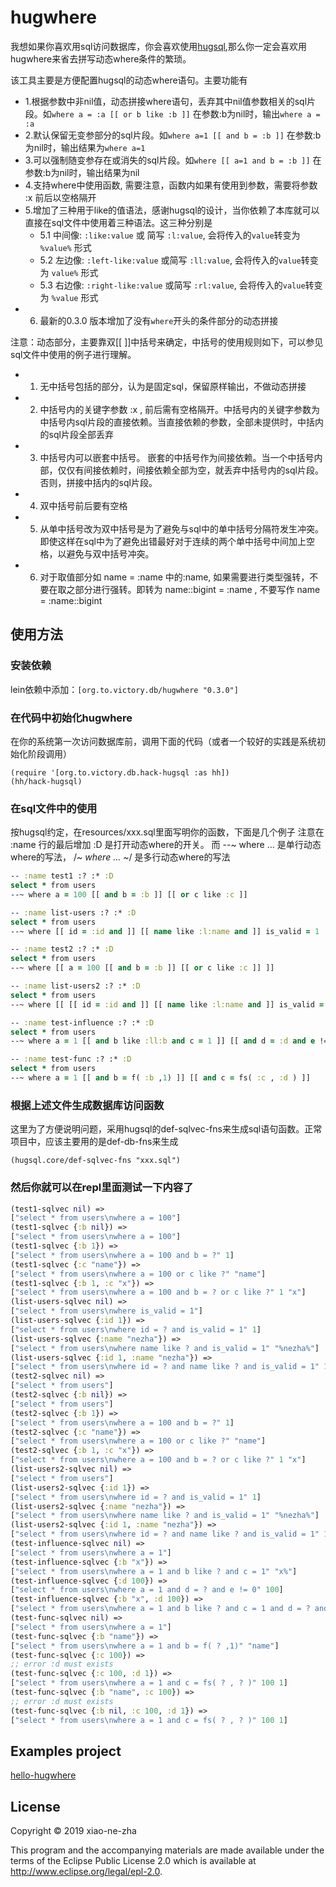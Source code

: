 # hugwhere
我想如果你喜欢用sql访问数据库，你会喜欢使用[hugsql](https://www.hugsql.org/),那么你一定会喜欢用hugwhere来省去拼写动态where条件的繁琐。

该工具主要是方便配置hugsql的动态where语句。主要功能有
  * 1.根据参数中非nil值，动态拼接where语句，丢弃其中nil值参数相关的sql片段。如`where a = :a [[ or b like :b ]]` 在参数:b为nil时，输出`where a = :a`
  * 2.默认保留无变参部分的sql片段。如`where a=1 [[ and b = :b ]]` 在参数:b为nil时，输出结果为`where a=1`
  * 3.可以强制随变参存在或消失的sql片段。如`where [[ a=1 and b = :b ]]` 在参数:b为nil时，输出结果为nil
  * 4.支持where中使用函数, 需要注意，函数内如果有使用到参数，需要将参数 :x 前后以空格隔开
  * 5.增加了三种用于like的值语法，感谢hugsql的设计，当你依赖了本库就可以直接在sql文件中使用着三种语法。这三种分别是
    * 5.1 中间像: `:like:value` 或 简写 `:l:value`, 会将传入的`value`转变为 `%value%` 形式
    * 5.2 左边像: `:left-like:value` 或简写 `:ll:value`, 会将传入的`value`转变为 `value%` 形式
    * 5.3 右边像: `:right-like:value` 或简写 `:rl:value`, 会将传入的`value`转变为 `%value` 形式
  * 6. 最新的0.3.0 版本增加了没有`where`开头的条件部分的动态拼接

注意：动态部分，主要靠双[[ ]]中括号来确定，中括号的使用规则如下，可以参见sql文件中使用的例子进行理解。
  * 1. 无中括号包括的部分，认为是固定sql，保留原样输出，不做动态拼接
  * 2. 中括号内的关键字参数 :x , 前后需有空格隔开。中括号内的关键字参数为中括号内sql片段的直接依赖。当直接依赖的参数，全部未提供时，中括内的sql片段全部丢弃
  * 3. 中括号内可以嵌套中括号。 嵌套的中括号作为间接依赖。当一个中括号内部，仅仅有间接依赖时，间接依赖全部为空，就丢弃中括号内的sql片段。否则，拼接中括内的sql片段。
  * 4. 双中括号前后要有空格
  * 5. 从单中括号改为双中括号是为了避免与sql中的单中括号分隔符发生冲突。即使这样在sql中为了避免出错最好对于连续的两个单中括号中间加上空格，以避免与双中括号冲突。
  * 6. 对于取值部分如 name = :name 中的:name, 如果需要进行类型强转，不要在取之部分进行强转。即转为 name::bigint = :name , 不要写作 name = :name::bigint

## 使用方法

### 安装依赖

lein依赖中添加：`[org.to.victory.db/hugwhere "0.3.0"]`

### 在代码中初始化hugwhere

在你的系统第一次访问数据库前，调用下面的代码（或者一个较好的实践是系统初始化阶段调用）

    (require '[org.to.victory.db.hack-hugsql :as hh])
    (hh/hack-hugsql)


### 在sql文件中的使用
按hugsql约定，在resources/xxx.sql里面写明你的函数，下面是几个例子
注意在 :name 行的最后增加 :D 是打开动态where的开关。 而 --~ where ... 是单行动态where的写法， /*~ where ... ~*/ 是多行动态where的写法

```clojure
-- :name test1 :? :* :D
select * from users
--~ where a = 100 [[ and b = :b ]] [[ or c like :c ]]

-- :name list-users :? :* :D
select * from users
--~ where [[ id = :id and ]] [[ name like :l:name and ]] is_valid = 1

-- :name test2 :? :* :D
select * from users
--~ where [[ a = 100 [[ and b = :b ]] [[ or c like :c ]] ]]

-- :name list-users2 :? :* :D
select * from users
--~ where [[ [[ id = :id and ]] [[ name like :l:name and ]] is_valid = 1 ]]

-- :name test-influence :? :* :D
select * from users
--~ where a = 1 [[ and b like :ll:b and c = 1 ]] [[ and d = :d and e != 0 ]]

-- :name test-func :? :* :D
select * from users
--~ where a = 1 [[ and b = f( :b ,1) ]] [[ and c = fs( :c , :d ) ]]
```

### 根据上述文件生成数据库访问函数
这里为了方便说明问题，采用hugsql的def-sqlvec-fns来生成sql语句函数。正常项目中，应该主要用的是def-db-fns来生成

    (hugsql.core/def-sqlvec-fns "xxx.sql")

### 然后你就可以在repl里面测试一下内容了

```clojure
(test1-sqlvec nil) =>
["select * from users\nwhere a = 100"]
(test1-sqlvec {:b nil}) =>
["select * from users\nwhere a = 100"]
(test1-sqlvec {:b 1}) =>
["select * from users\nwhere a = 100 and b = ?" 1]
(test1-sqlvec {:c "name"}) =>
["select * from users\nwhere a = 100 or c like ?" "name"]
(test1-sqlvec {:b 1, :c "x"}) =>
["select * from users\nwhere a = 100 and b = ? or c like ?" 1 "x"]
(list-users-sqlvec nil) =>
["select * from users\nwhere is_valid = 1"]
(list-users-sqlvec {:id 1}) =>
["select * from users\nwhere id = ? and is_valid = 1" 1]
(list-users-sqlvec {:name "nezha"}) =>
["select * from users\nwhere name like ? and is_valid = 1" "%nezha%"]
(list-users-sqlvec {:id 1, :name "nezha"}) =>
["select * from users\nwhere id = ? and name like ? and is_valid = 1" 1 "%nezha%"]
(test2-sqlvec nil) =>
["select * from users"]
(test2-sqlvec {:b nil}) =>
["select * from users"]
(test2-sqlvec {:b 1}) =>
["select * from users\nwhere a = 100 and b = ?" 1]
(test2-sqlvec {:c "name"}) =>
["select * from users\nwhere a = 100 or c like ?" "name"]
(test2-sqlvec {:b 1, :c "x"}) =>
["select * from users\nwhere a = 100 and b = ? or c like ?" 1 "x"]
(list-users2-sqlvec nil) =>
["select * from users"]
(list-users2-sqlvec {:id 1}) =>
["select * from users\nwhere id = ? and is_valid = 1" 1]
(list-users2-sqlvec {:name "nezha"}) =>
["select * from users\nwhere name like ? and is_valid = 1" "%nezha%"]
(list-users2-sqlvec {:id 1, :name "nezha"}) =>
["select * from users\nwhere id = ? and name like ? and is_valid = 1" 1 "%nezha%"]
(test-influence-sqlvec nil) =>
["select * from users\nwhere a = 1"]
(test-influence-sqlvec {:b "x"}) =>
["select * from users\nwhere a = 1 and b like ? and c = 1" "x%"]
(test-influence-sqlvec {:d 100}) =>
["select * from users\nwhere a = 1 and d = ? and e != 0" 100]
(test-influence-sqlvec {:b "x", :d 100}) =>
["select * from users\nwhere a = 1 and b like ? and c = 1 and d = ? and e != 0" "x%" 100]
(test-func-sqlvec nil) =>
["select * from users\nwhere a = 1"]
(test-func-sqlvec {:b "name"}) =>
["select * from users\nwhere a = 1 and b = f( ? ,1)" "name"]
(test-func-sqlvec {:c 100}) =>
;; error :d must exists
(test-func-sqlvec {:c 100, :d 1}) =>
["select * from users\nwhere a = 1 and c = fs( ? , ? )" 100 1]
(test-func-sqlvec {:b "name", :c 100}) =>
;; error :d must exists
(test-func-sqlvec {:b nil, :c 100, :d 1}) =>
["select * from users\nwhere a = 1 and c = fs( ? , ? )" 100 1]
```


## Examples project

[hello-hugwhere](https://github.com/xiao-ne-zha/hugwhere/tree/master/examples/hello-hugwhere)

## License

Copyright © 2019 xiao-ne-zha

This program and the accompanying materials are made available under the
terms of the Eclipse Public License 2.0 which is available at
http://www.eclipse.org/legal/epl-2.0.
